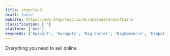 ```yaml
---
title: shopcloud
draft: false 
website: https://www.shopcloud.io/en/onlinestoresoftware
classification: ['']
platform: ['Web']
keywords: ['Apicart', 'Avangate', 'Big Cartel', 'BigCommerce', 'Drupal Commerce', 'DuckSell', 'EcWid', 'Etsy', 'Magento', 'OpenCart', 'PrestaShop', 'Sellfy', 'Shoplo', 'Shopping Cart Elite', 'Snipcart', 'Sylius', 'Thirty Bees', 'osCommerce']
---
```

Everything you need to sell online.